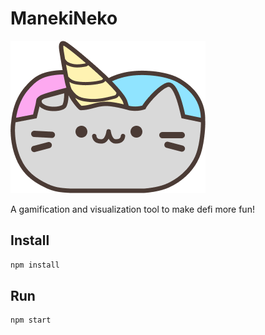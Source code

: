 # ManekiNeko

![cat logo](https://raw.githubusercontent.com/AishaLin/2023-eth-tokyo-hackathon/main/logo.png)

A gamification and visualization tool to make defi more fun!

## Install

```bash
npm install
```

## Run

```bash
npm start
```
